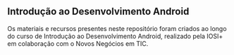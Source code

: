 <h2>Introdução ao Desenvolvimento Android</h2> 
Os materiais e recursos presentes neste repositório foram criados ao longo do curso de Introdução ao Desenvolvimento Android, realizado pela IOSI+ em colaboração com o Novos Negócios em TIC.

